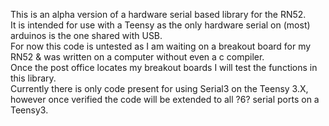 This is an alpha version of a hardware serial based library for the RN52.      
It is intended for use with a Teensy as the only hardware serial on (most) arduinos is the one shared with USB.                       
For now this code is untested as I am waiting on a breakout board for my RN52 & was written on a computer without even a c compiler.                        
Once the post office locates my breakout boards I will test the functions in this library.                           
Currently there is only code present for using Serial3 on the Teensy 3.X, however once verified the code will be extended to all ?6? serial ports on a Teensy3.
